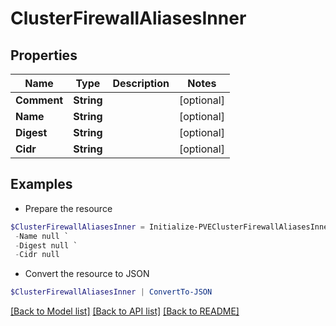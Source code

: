 # ClusterFirewallAliasesInner
## Properties

Name | Type | Description | Notes
------------ | ------------- | ------------- | -------------
**Comment** | **String** |  | [optional] 
**Name** | **String** |  | [optional] 
**Digest** | **String** |  | [optional] 
**Cidr** | **String** |  | [optional] 

## Examples

- Prepare the resource
```powershell
$ClusterFirewallAliasesInner = Initialize-PVEClusterFirewallAliasesInner  -Comment null `
 -Name null `
 -Digest null `
 -Cidr null
```

- Convert the resource to JSON
```powershell
$ClusterFirewallAliasesInner | ConvertTo-JSON
```

[[Back to Model list]](../README.md#documentation-for-models) [[Back to API list]](../README.md#documentation-for-api-endpoints) [[Back to README]](../README.md)

